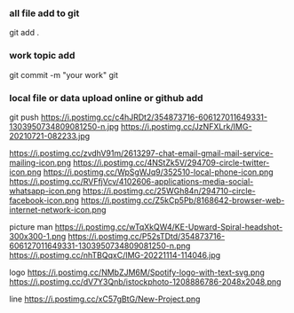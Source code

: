 ### all file add to git 
git add .
### work topic add
git commit -m "your work" git
### local file or data upload online or github add
git push 
https://i.postimg.cc/c4hJRDt2/354873716-606127011649331-1303950734809081250-n.jpg
https://i.postimg.cc/JzNFXLrk/IMG-20210721-082233.jpg


<!-- icons -->
https://i.postimg.cc/zvdhV91m/2613297-chat-email-gmail-mail-service-mailing-icon.png
https://i.postimg.cc/4NStZk5V/294709-circle-twitter-icon.png
https://i.postimg.cc/WpSgWJq9/352510-local-phone-icon.png
https://i.postimg.cc/RVFfjVcv/4102606-applications-media-social-whatsapp-icon.png
https://i.postimg.cc/25WGh84n/294710-circle-facebook-icon.png
https://i.postimg.cc/Z5kCp5Pb/8168642-browser-web-internet-network-icon.png


picture man
https://i.postimg.cc/wTqXkQW4/KE-Upward-Spiral-headshot-300x300-1.png
https://i.postimg.cc/P52sTDtd/354873716-606127011649331-1303950734809081250-n.png
https://i.postimg.cc/nhTBQqxC/IMG-20221114-114046.jpg

logo
https://i.postimg.cc/NMbZJM6M/Spotify-logo-with-text-svg.png
https://i.postimg.cc/dV7Y3Qnb/istockphoto-1208886786-2048x2048.png

line
https://i.postimg.cc/xC57gBtG/New-Project.png